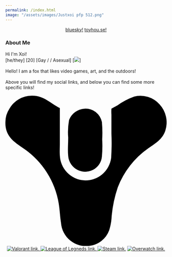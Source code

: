```yaml
---
permalink: /index.html
image: "/assets/images/Justxoi pfp 512.png"
---
```

<link rel="shortcut icon" type="image/x-icon" href="favicon.ico">

<div class="row" style="text-align:center">
    <a href="https://www.twitter.com/JustXoi" class="btn" target="_blank"><img alt="" class="profile-icon"
            src="assets/images/Logo white.svg"></a>
</div>
<!-- Socials -->
<div style="text-align:center">
    <a href="https://bsky.app/profile/xoi.gay">bluesky!</a>
    <a href="https://toyhou.se/14524922.soul">toyhou.se!</a>
</div>
<!-- About me -->
<body>
    <div style="text-align:left">
        <h3>
            About Me
        </h3>
    </div>
    Hi I'm Xoi! <br>
    [he/they] [20] [<span class="mint-gradient-text">Gay</span> / / <span class="twilight-gradient-text">Asexual</span>] [<img class="profile-icon" src="https://static.wikia.nocookie.net/therian/images/3/3d/Theta-Delta_Custom_Emoji.svg">]
    <br>
    <br>
    Hello! I am a fox that likes video games, art, and the outdoors! <br>
    <br>
    Above you will find my social links, and below you can find some more specific links!
    <br><br>

<div style="text-align:center">
    <!-- Destiny 2 -->
    <a to="https://destinytracker.com/destiny-2/profile/steam/4611686018467833109/overview" href="https://destinytracker.com/destiny-2/profile/steam/4611686018467833109/overview" data-v-72451c1e="" target="_blank">
        <svg xmlns="http://www.w3.org/2000/svg" viewBox="0 0 10.414 9.674" class="profile-icon"
            data-v-72451c1e=""> <path d="M3.518.802v2.312c0 .242-.019.484 0 .726a1.665 1.665 0 003.312.186 14.5 14.5 0 00.019-1.581V1.23a2.725 2.725 0 010-.391s.3-.167.372-.2a4.4 4.4 0 011.1-.577 1.657 1.657 0 011.637.5 1.707 1.707 0 01.372 1.693c-.186.558-.651.819-1.1 1.135a5.442 5.442 0 00-1.972 2.512 7.915 7.915 0 00-.391 1.823 3.463 3.463 0 01-.167.949 1.538 1.538 0 01-1.247.986 1.614 1.614 0 01-1.86-1.47c-.056-.353-.074-.688-.112-1a5.361 5.361 0 00-2.028-3.591C.82 3.115-.035 2.78.002 1.699a1.554 1.554 0 01.26-.856A1.671 1.671 0 011.695.006c.781-.022 1.191.48 1.823.796z" data-v-72451c1e=""></path> <path d="M5.118.84a1.073 1.073 0 011.116.856 7.412 7.412 0 01.019 1.116 7.369 7.369 0 01-.019 1.116 1.051 1.051 0 01-.465.781 1.1 1.1 0 01-1.712-.819c-.037-.409 0-.8 0-1.191a4.371 4.371 0 01.056-1.135A1.157 1.157 0 015.118.84z" data-v-72451c1e=""></path></svg></a>
    <!-- Valorant -->        
    <a to="https://valorant.op.gg/profile/name=Xoi&tagLine=UwU" href="https://valorant.op.gg/profile/name=Xoi&tagLine=UwU" target="_blank">
        <img class="profile-icon" src="https://opgg-gnb.akamaized.net/static/images/icons/img-navi-valorant-white.svg" alt="Valorant link.">
    <!-- League -->
    <a to="https://www.op.gg/summoners/na/JustXoi" href="https://www.op.gg/summoners/na/JustXoi" target="_blank">
        <img class="profile-icon" src="https://opgg-gnb.akamaized.net/static/images/icons/img-navi-lol-white.svg" alt="League of Legneds link.">
    <!-- Steam -->
    <a to="https://steamcommunity.com/id/JustXoi/" href="https://steamcommunity.com/id/JustXoi/" target="_blank"><img alt="Steam link." class="profile-icon" src="assets/images/steam.svg"></a>
    <!-- Overwatch -->
    <a to="https://www.overbuff.com/players/Xoi-11746/" href="https://www.overbuff.com/players/Xoi-11746/" target="_blank"><img alt="Overwatch link." class="profile-icon" src="https://opgg-gnb.akamaized.net/static/images/icons/img-navi-overwatch-gray.svg">